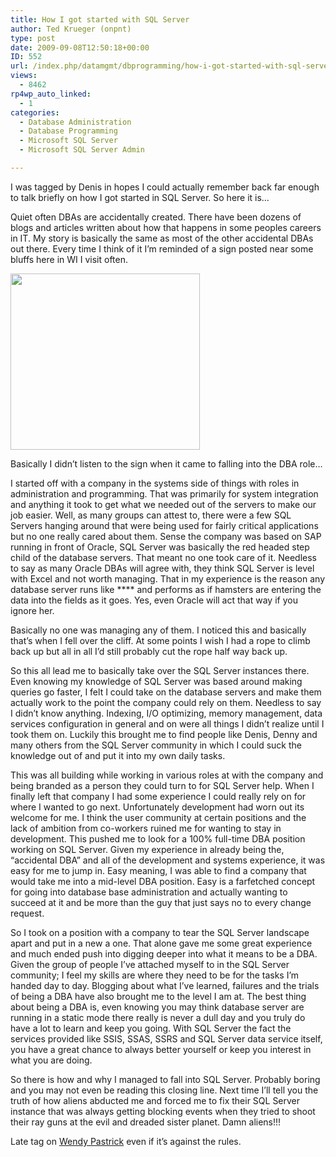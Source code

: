 ```yaml
---
title: How I got started with SQL Server
author: Ted Krueger (onpnt)
type: post
date: 2009-09-08T12:50:18+00:00
ID: 552
url: /index.php/datamgmt/dbprogramming/how-i-got-started-with-sql-server-1/
views:
  - 8462
rp4wp_auto_linked:
  - 1
categories:
  - Database Administration
  - Database Programming
  - Microsoft SQL Server
  - Microsoft SQL Server Admin

---
```

I was tagged by Denis in hopes I could actually remember back far enough to talk briefly on how I got started in SQL Server. So here it is…

Quiet often DBAs are accidentally created. There have been dozens of blogs and articles written about how that happens in some peoples careers in IT. My story is basically the same as most of the other accidental DBAs out there. Every time I think of it I’m reminded of a sign posted near some bluffs here in WI I visit often. 

<div class="image_block">
  <img src="/wp-content/uploads/blogs/DataMgmt//cliff.gif" alt="" title="" width="303" height="282" />
</div>

Basically I didn’t listen to the sign when it came to falling into the DBA role…
  
I started off with a company in the systems side of things with roles in administration and programming. That was primarily for system integration and anything it took to get what we needed out of the servers to make our job easier. Well, as many groups can attest to, there were a few SQL Servers hanging around that were being used for fairly critical applications but no one really cared about them. Sense the company was based on SAP running in front of Oracle, SQL Server was basically the red headed step child of the database servers. That meant no one took care of it. Needless to say as many Oracle DBAs will agree with, they think SQL Server is level with Excel and not worth managing. That in my experience is the reason any database server runs like \**** and performs as if hamsters are entering the data into the fields as it goes. Yes, even Oracle will act that way if you ignore her.
  
Basically no one was managing any of them. I noticed this and basically that’s when I fell over the cliff. At some points I wish I had a rope to climb back up but all in all I’d still probably cut the rope half way back up. 

So this all lead me to basically take over the SQL Server instances there. Even knowing my knowledge of SQL Server was based around making queries go faster, I felt I could take on the database servers and make them actually work to the point the company could rely on them. Needless to say I didn’t know anything. Indexing, I/O optimizing, memory management, data services configuration in general and on were all things I didn’t realize until I took them on. Luckily this brought me to find people like Denis, Denny and many others from the SQL Server community in which I could suck the knowledge out of and put it into my own daily tasks. 

This was all building while working in various roles at with the company and being branded as a person they could turn to for SQL Server help. When I finally left that company I had some experience I could really rely on for where I wanted to go next. Unfortunately development had worn out its welcome for me. I think the user community at certain positions and the lack of ambition from co-workers ruined me for wanting to stay in development. This pushed me to look for a 100% full-time DBA position working on SQL Server. Given my experience in already being the, “accidental DBA” and all of the development and systems experience, it was easy for me to jump in. Easy meaning, I was able to find a company that would take me into a mid-level DBA position. Easy is a farfetched concept for going into database base administration and actually wanting to succeed at it and be more than the guy that just says no to every change request.

So I took on a position with a company to tear the SQL Server landscape apart and put in a new a one. That alone gave me some great experience and much ended push into digging deeper into what it means to be a DBA. Given the group of people I’ve attached myself to in the SQL Server community; I feel my skills are where they need to be for the tasks I’m handed day to day. Blogging about what I’ve learned, failures and the trials of being a DBA have also brought me to the level I am at. The best thing about being a DBA is, even knowing you may think database server are running in a static mode there really is never a dull day and you truly do have a lot to learn and keep you going. With SQL Server the fact the services provided like SSIS, SSAS, SSRS and SQL Server data service itself, you have a great chance to always better yourself or keep you interest in what you are doing. 

So there is how and why I managed to fall into SQL Server. Probably boring and you may not even be reading this closing line. Next time I’ll tell you the truth of how aliens abducted me and forced me to fix their SQL Server instance that was always getting blocking events when they tried to shoot their ray guns at the evil and dreaded sister planet. Damn aliens!!!

Late tag on [Wendy Pastrick][1] even if it&#8217;s against the rules.

 [1]: http://www.wendyverse.blogspot.com/